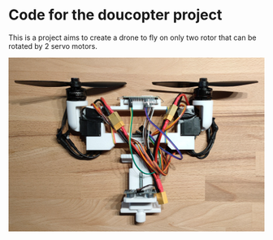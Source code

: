 # Code for the doucopter project 

This is a project aims to create a drone to fly on only two rotor that can be rotated by 2 servo motors.


![doucopterImage](doucopterImage.jpg "doucopterImage")
